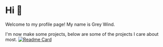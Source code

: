 # Hi 👋

Welcome to my profile page! My name is Grey Wind.

I'm now make some projects, below are some of the projects I care about most.
[![Readme Card](https://github-readme-stats.vercel.app/api/pin/?username=Grey-Wind&repo=CompressedGrassReborn-Forge)](https://github.com/Grey-Wind/CompressedGrassReborn-Forge)  